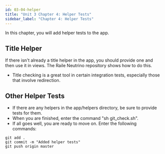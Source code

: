 ```yaml
---
id: 03-04-helper
title: "Unit 3 Chapter 4: Helper Tests"
sidebar_label: "Chapter 4: Helper Tests"
---
```


In this chapter, you will add helper tests to the app.

## Title Helper
If there isn't already a title helper in the app, you should provide one and then use it in views.  The Raile Neutrino repository shows how to do this.
* Title checking is a great tool in certain integration tests, especially those that involve redirection.

## Other Helper Tests
* If there are any helpers in the app/helpers directory, be sure to provide tests for them.
* When you are finished, enter the command "sh git_check.sh".
* If all goes well, you are ready to move on.  Enter the following commands:
```
git add .
git commit -m "Added helper tests"
git push origin master
```

